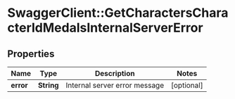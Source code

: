 # SwaggerClient::GetCharactersCharacterIdMedalsInternalServerError

## Properties
Name | Type | Description | Notes
------------ | ------------- | ------------- | -------------
**error** | **String** | Internal server error message | [optional] 


